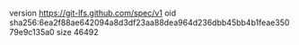 version https://git-lfs.github.com/spec/v1
oid sha256:6ea2f88ae642094a8d3df23aa88dea964d236dbb45bb4b1feae35079e9c135a0
size 46492
